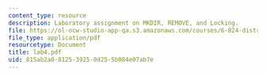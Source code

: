 ```yaml
---
content_type: resource
description: Laboratory assignment on MKDIR, REMOVE, and Locking.
file: https://ol-ocw-studio-app-qa.s3.amazonaws.com/courses/6-824-distributed-computer-systems-engineering-spring-2006/815ab2a0812539250d255b084e07ab7e_lab4.pdf
file_type: application/pdf
resourcetype: Document
title: lab4.pdf
uid: 815ab2a0-8125-3925-0d25-5b084e07ab7e
---
```

